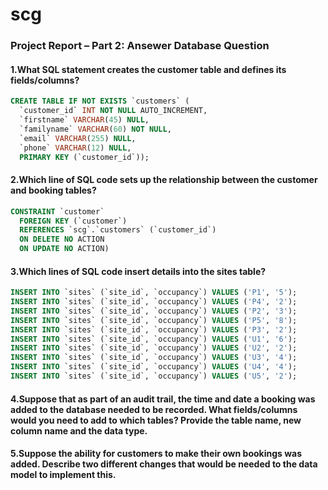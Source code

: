 # scg

### Project Report – Part 2: Ansewer Database Question
#### 1.What SQL statement creates the customer table and defines its fields/columns?

```sql
CREATE TABLE IF NOT EXISTS `customers` (
  `customer_id` INT NOT NULL AUTO_INCREMENT,
  `firstname` VARCHAR(45) NULL,
  `familyname` VARCHAR(60) NOT NULL,
  `email` VARCHAR(255) NULL,
  `phone` VARCHAR(12) NULL,
  PRIMARY KEY (`customer_id`));
```

#### 2.Which line of SQL code sets up the relationship between the customer and booking tables?
```sql
CONSTRAINT `customer`
  FOREIGN KEY (`customer`)
  REFERENCES `scg`.`customers` (`customer_id`)
  ON DELETE NO ACTION
  ON UPDATE NO ACTION)
```

#### 3.Which lines of SQL code insert details into the sites table?
```sql
INSERT INTO `sites` (`site_id`, `occupancy`) VALUES ('P1', '5');
INSERT INTO `sites` (`site_id`, `occupancy`) VALUES ('P4', '2');
INSERT INTO `sites` (`site_id`, `occupancy`) VALUES ('P2', '3');
INSERT INTO `sites` (`site_id`, `occupancy`) VALUES ('P5', '8');
INSERT INTO `sites` (`site_id`, `occupancy`) VALUES ('P3', '2');
INSERT INTO `sites` (`site_id`, `occupancy`) VALUES ('U1', '6');
INSERT INTO `sites` (`site_id`, `occupancy`) VALUES ('U2', '2');
INSERT INTO `sites` (`site_id`, `occupancy`) VALUES ('U3', '4');
INSERT INTO `sites` (`site_id`, `occupancy`) VALUES ('U4', '4');
INSERT INTO `sites` (`site_id`, `occupancy`) VALUES ('U5', '2');
```

#### 4.Suppose that as part of an audit trail, the time and date a booking was added to the database needed to be recorded. What fields/columns would you need to add to which tables? Provide the table name, new column name and the data type.


#### 5.Suppose the ability for customers to make their own bookings was added. Describe two different changes that would be needed to the data model to implement this. 
